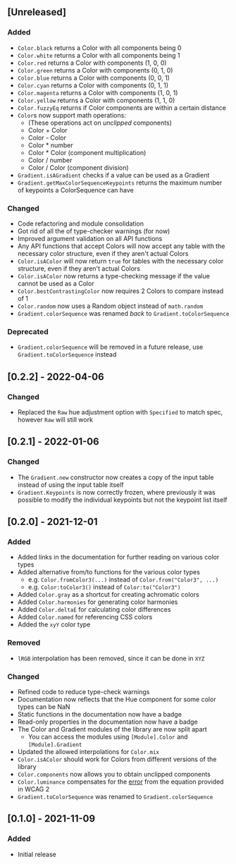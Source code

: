 ## [Unreleased]

### Added
- `Color.black` returns a Color with all components being 0
- `Color.white` returns a Color with all components being 1
- `Color.red` returns a Color with components (1, 0, 0)
- `Color.green` returns a Color with components (0, 1, 0)
- `Color.blue` returns a Color with components (0, 0, 1)
- `Color.cyan` returns a Color with components (0, 1, 1)
- `Color.magenta` returns a Color with components (1, 0, 1)
- `Color.yellow` returns a Color with components (1, 1, 0)
- `Color.fuzzyEq` returns if Color components are within a certain distance
- `Color`s now support math operations:
    - (These operations act on *unclipped* components)
    - Color + Color
    - Color - Color
    - Color * number
    - Color * Color (component multiplication)
    - Color / number
    - Color / Color (component division)
- `Gradient.isAGradient` checks if a value can be used as a Gradient
- `Gradient.getMaxColorSequenceKeypoints` returns the maximum number of keypoints a ColorSequence can have

### Changed
- Code refactoring and module consolidation
- Got rid of all the of type-checker warnings (for now)
- Improved argument validation on all API functions
- Any API functions that accept Colors will now accept any table with the necessary color structure, even if they aren't actual Colors
- `Color.isAColor` will now return `true` for tables with the necessary color structure, even if they aren't actual Colors
- `Color.isAColor` now returns a type-checking message if the value cannot be used as a Color
- `Color.bestContrastingColor` now requires 2 Colors to compare instead of 1
- `Color.random` now uses a Random object instead of `math.random`
- `Gradient.colorSequence` was renamed *back* to `Gradient.toColorSequence`

### Deprecated
- `Gradient.colorSequence` will be removed in a future release, use `Gradient.toColorSequence` instead

## [0.2.2] - 2022-04-06

### Changed
- Replaced the `Raw` hue adjustment option with `Specified` to match spec, however `Raw` will still work

## [0.2.1] - 2022-01-06

### Changed
- The `Gradient.new` constructor now creates a copy of the input table instead of using the input table itself
- `Gradient.Keypoints` is now correctly frozen, where previously it was possible to modify the individual keypoints but not the keypoint list itself

## [0.2.0] - 2021-12-01
### Added
- Added links in the documentation for further reading on various color types
- Added alternative from/to functions for the various color types
    - e.g. `Color.fromColor3(...)` instead of `Color.from("Color3", ...)`
    - e.g. `Color:toColor3()` instead of `Color:to("Color3")`
- Added `Color.gray` as a shortcut for creating achromatic colors
- Added `Color.harmonies` for generating color harmonies
- Added `Color.deltaE` for calculating color differences
- Added `Color.named` for referencing CSS colors
- Added the `xyY` color type

### Removed
- `lRGB` interpolation has been removed, since it can be done in `XYZ`

### Changed
- Refined code to reduce type-check warnings
- Documentation now reflects that the Hue component for some color types can be NaN
- Static functions in the documentation now have a badge
- Read-only properties in the documentation now have a badge
- The Color and Gradient modules of the library are now split apart
    - You can access the modules using `[Module].Color` and `[Module].Gradient`
- Updated the allowed interpolations for `Color.mix`
- `Color.isAColor` should work for Colors from different versions of the library
- `Color.components` now allows you to obtain unclipped components
- `Color.luminance` compensates for the [error](https://www.w3.org/WAI/GL/wiki/index.php?title=Relative_luminance&oldid=11187) from the equation provided in WCAG 2
- `Gradient.toColorSequence` was renamed to `Gradient.colorSequence`

## [0.1.0] - 2021-11-09
### Added
- Initial release